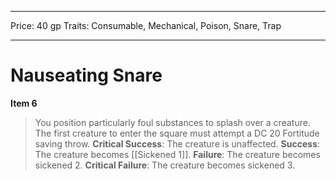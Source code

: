 
---
Price: 40 gp
Traits: Consumable, Mechanical, Poison, Snare, Trap

---

# Nauseating Snare

**Item 6**

> You position particularly foul substances to splash over a creature. The first creature to enter the square must attempt a DC 20 Fortitude saving throw.
**Critical Success**: The creature is unaffected.
**Success**: The creature becomes [[Sickened 1]].
**Failure**: The creature becomes sickened 2.
**Critical Failure**: The creature becomes sickened 3.
